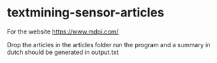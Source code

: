 # textmining-sensor-articles



For the website https://www.mdpi.com/ 

Drop the articles in the articles folder run the program and a summary in dutch should be generated in output.txt 